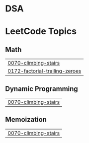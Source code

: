 # DSA
<!---LeetCode Topics Start-->
# LeetCode Topics
## Math
|  |
| ------- |
| [0070-climbing-stairs](https://github.com/aiueshkumar510/DSA/tree/master/0070-climbing-stairs) |
| [0172-factorial-trailing-zeroes](https://github.com/aiueshkumar510/DSA/tree/master/0172-factorial-trailing-zeroes) |
## Dynamic Programming
|  |
| ------- |
| [0070-climbing-stairs](https://github.com/aiueshkumar510/DSA/tree/master/0070-climbing-stairs) |
## Memoization
|  |
| ------- |
| [0070-climbing-stairs](https://github.com/aiueshkumar510/DSA/tree/master/0070-climbing-stairs) |
<!---LeetCode Topics End-->